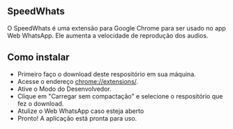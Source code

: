 ## SpeedWhats

 O SpeedWhats é uma extensão para Google Chrome para ser usado no app Web WhatsApp. Ele aumenta a velocidade de reprodução dos audios.


 ## Como instalar

 - Primeiro faço o download deste respositório em sua máquina.
 - Acesse o endereço <chrome://extensions/>.
 - Ative o Modo do Desenvolvedor.
 - Clique em "Carregar sem compactação" e selecione o respositório que fez o download.
 - Atulize o Web WhatsApp caso esteja aberto
 - Pronto! A aplicação está pronta para uso.
